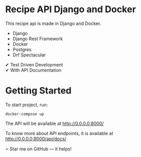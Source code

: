 # Recipe API Django and Docker

This recipe api is made in Django and Docker.
* Django
* Django Rest Framework
* Docker
* Postgres
* Drf Spectacular 

✔ Test Driven Development <br/>
✔ With API Documentation

# Getting Started

To start project, run: <br/>
```
docker-compose up
```

The API will be available at http://0.0.0.0:8000/

To know more about API endpoints, it is available at http://0.0.0.0:8000/api/docs/

⭐ Star me on GitHub — it helps!